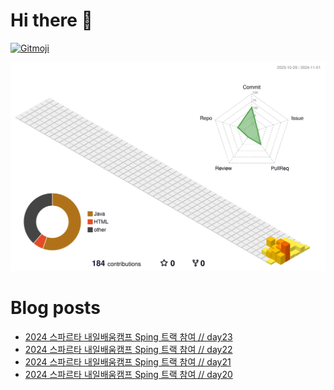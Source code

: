 # Hi there 👋
<a href="https://gitmoji.dev">
  <img
    src="https://img.shields.io/badge/gitmoji-%20😜%20😍-FFDD67.svg?style=flat-square"
    alt="Gitmoji"
  />
</a>

<!--
**chews26/chews26** is a ✨ _special_ ✨ repository because its `README.md` (this file) appears on your GitHub profile.

Here are some ideas to get you started:

- 🔭 I’m currently working on ...
- 🌱 I’m currently learning ...
- 👯 I’m looking to collaborate on ...
- 🤔 I’m looking for help with ...
- 💬 Ask me about ...
- 📫 How to reach me: ...
- 😄 Pronouns: ...
- ⚡ Fun fact: ...
-->
![](./profile-3d-contrib/profile-season-animate.svg)

# Blog posts
<!-- BLOG-POST-LIST:START -->
- [2024 스파르타 내일배움캠프 Sping 트랙 참여 // day23](https://shinelee26.tistory.com/32)
- [2024 스파르타 내일배움캠프 Sping 트랙 참여 // day22](https://shinelee26.tistory.com/31)
- [2024 스파르타 내일배움캠프 Sping 트랙 참여 // day21](https://shinelee26.tistory.com/30)
- [2024 스파르타 내일배움캠프 Sping 트랙 참여 // day20](https://shinelee26.tistory.com/29)
<!-- BLOG-POST-LIST:END -->
